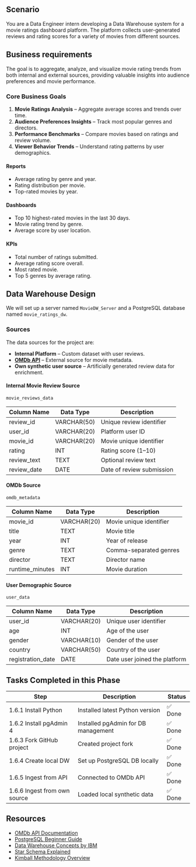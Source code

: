 
## Scenario

You are a Data Engineer intern developing a Data Warehouse system for a movie ratings dashboard platform. The platform collects user-generated reviews and rating scores for a variety of movies from different sources.

## Business requirements

The goal is to aggregate, analyze, and visualize movie rating trends from both internal and external sources, providing valuable insights into audience preferences and movie performance.

### Core Business Goals

1. **Movie Ratings Analysis** – Aggregate average scores and trends over time.
2. **Audience Preferences Insights** – Track most popular genres and directors.
3. **Performance Benchmarks** – Compare movies based on ratings and review volume.
4. **Viewer Behavior Trends** – Understand rating patterns by user demographics.

#### Reports

* Average rating by genre and year.
* Rating distribution per movie.
* Top-rated movies by year.

#### Dashboards

* Top 10 highest-rated movies in the last 30 days.
* Movie rating trend by genre.
* Average score by user location.

#### KPIs

* Total number of ratings submitted.
* Average rating score overall.
* Most rated movie.
* Top 5 genres by average rating.

## Data Warehouse Design

We will set up a server named `MovieDW_Server` and a PostgreSQL database named `movie_ratings_dw`.

### Sources

The data sources for the project are:

* **Internal Platform** – Custom dataset with user reviews.
* **[OMDb API](https://www.omdbapi.com/)** – External source for movie metadata.
* **Own synthetic user source** – Artificially generated review data for enrichment.

#### Internal Movie Review Source

`movie_reviews_data`

| Column Name  | Data Type   | Description               |
| ------------ | ----------- | ------------------------- |
| review\_id   | VARCHAR(50) | Unique review identifier  |
| user\_id     | VARCHAR(20) | Platform user ID          |
| movie\_id    | VARCHAR(20) | Movie unique identifier   |
| rating       | INT         | Rating score (1–10)       |
| review\_text | TEXT        | Optional review text      |
| review\_date | DATE        | Date of review submission |

#### OMDb Source

`omdb_metadata`

| Column Name      | Data Type   | Description             |
| ---------------- | ----------- | ----------------------- |
| movie\_id        | VARCHAR(20) | Movie unique identifier |
| title            | TEXT        | Movie title             |
| year             | INT         | Year of release         |
| genre            | TEXT        | Comma-separated genres  |
| director         | TEXT        | Director name           |
| runtime\_minutes | INT         | Movie duration          |

#### User Demographic Source

`user_data`

| Column Name        | Data Type   | Description                   |
| ------------------ | ----------- | ----------------------------- |
| user\_id           | VARCHAR(20) | Unique user identifier        |
| age                | INT         | Age of the user               |
| gender             | VARCHAR(10) | Gender of the user            |
| country            | VARCHAR(50) | Country of the user           |
| registration\_date | DATE        | Date user joined the platform |

## Tasks Completed in this Phase

| Step                         | Description                         | Status |
| ---------------------------- | ----------------------------------- | ------ |
| 1.6.1 Install Python         | Installed latest Python version     | ✅ Done |
| 1.6.2 Install pgAdmin 4      | Installed pgAdmin for DB management | ✅ Done |
| 1.6.3 Fork GitHub project    | Created project fork                | ✅ Done |
| 1.6.4 Create local DW        | Set up PostgreSQL DB locally        | ✅ Done |
| 1.6.5 Ingest from API        | Connected to OMDb API               | ✅ Done |
| 1.6.6 Ingest from own source | Loaded local synthetic data         | ✅ Done |

## Resources

* [OMDb API Documentation](https://www.omdbapi.com/)
* [PostgreSQL Beginner Guide](https://www.postgresqltutorial.com/)
* [Data Warehouse Concepts by IBM](https://www.ibm.com/topics/data-warehouse)
* [Star Schema Explained](https://en.wikipedia.org/wiki/Star_schema)
* [Kimball Methodology Overview](https://www.kimballgroup.com/)
